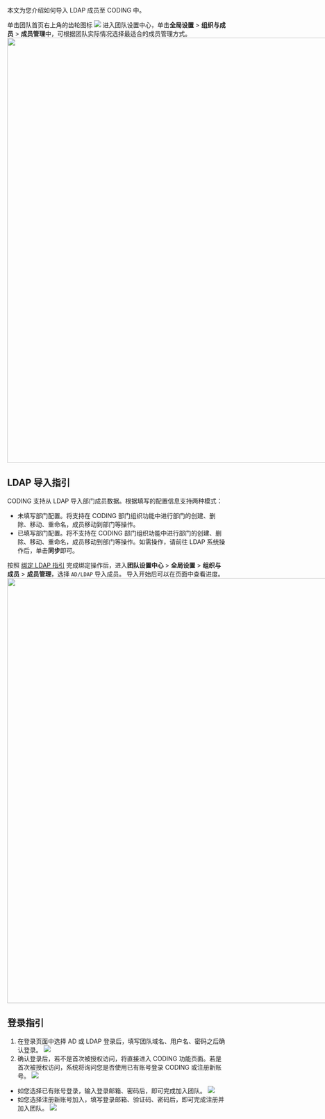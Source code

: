 本文为您介绍如何导入 LDAP 成员至 CODING 中。

单击团队首页右上角的齿轮图标 <img src ="https://help-assets.codehub.cn/enterprise/20210928153255.png" style ="margin:0"> 进入团队设置中心，单击**全局设置** > **组织与成员** > **成员管理**中，可根据团队实际情况选择最适合的成员管理方式。
<img style="width:978px; max-width: inherit;" src="https://qcloudimg.tencent-cloud.cn/raw/831a4ab73ed2e1579dcc95049b0a52df.png" />

## LDAP 导入指引[](id:introduction)
CODING 支持从 LDAP 导入部门成员数据。根据填写的配置信息支持两种模式：
- 未填写部门配置。将支持在 CODING 部门组织功能中进行部门的创建、删除、移动、重命名，成员移动到部门等操作。
- 已填写部门配置。将不支持在 CODING 部门组织功能中进行部门的创建、删除、移动、重命名，成员移动到部门等操作。如需操作，请前往 LDAP 系统操作后，单击**同步**即可。

按照 [绑定 LDAP 指引](https://cloud.tencent.com/document/product/1113/73999) 完成绑定操作后，进入**团队设置中心** > **全局设置** > **组织与成员** > **成员管理**，选择 `AD/LDAP` 导入成员。
导入开始后可以在页面中查看进度。
<img style="width:978px; max-width: inherit;" src="https://qcloudimg.tencent-cloud.cn/raw/41d0f956d88c7efc365504807021a5dd.png" />

## 登录指引[](id:login)
1. 在登录页面中选择 AD 或 LDAP 登录后，填写团队域名、用户名、密码之后确认登录。
![](https://qcloudimg.tencent-cloud.cn/raw/cd9b415d629a0d23bd65b0e14105efc9.png)
2. 确认登录后，若不是首次被授权访问，将直接进入 CODING 功能页面。若是首次被授权访问，系统将询问您是否使用已有账号登录 CODING 或注册新账号。
![](https://qcloudimg.tencent-cloud.cn/raw/524b28da5017bc2e40cccd7747d5348e.png)
 - 如您选择已有账号登录，输入登录邮箱、密码后，即可完成加入团队。
![](https://qcloudimg.tencent-cloud.cn/raw/e54644d166622346368c51245d163501.png)
 - 如您选择注册新账号加入，填写登录邮箱、验证码、密码后，即可完成注册并加入团队。
![](https://qcloudimg.tencent-cloud.cn/raw/2592f5db92def8642f38e69220bccba2.png)
